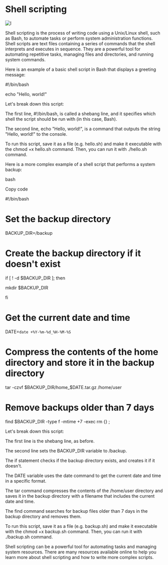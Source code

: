 # Shell scripting 

![l](https://user-images.githubusercontent.com/116082827/234855732-fbc7c4eb-d216-446e-8d46-02be4f7d8fe0.jpeg)


Shell scripting is the process of writing code using a Unix/Linux shell, such as Bash, to automate tasks or perform system administration functions. Shell scripts are text files containing a series of commands that the shell interprets and executes in sequence. They are a powerful tool for automating repetitive tasks, managing files and directories, and running system commands.



Here is an example of a basic shell script in Bash that displays a greeting message:





#!/bin/bash

echo "Hello, world!"

Let's break down this script:



The first line, #!/bin/bash, is called a shebang line, and it specifies which shell the script should be run with (in this case, Bash).

The second line, echo "Hello, world!", is a command that outputs the string "Hello, world!" to the console.

To run this script, save it as a file (e.g. hello.sh) and make it executable with the chmod +x hello.sh command. Then, you can run it with ./hello.sh command.



Here is a more complex example of a shell script that performs a system backup:



bash

Copy code

#!/bin/bash



# Set the backup directory

BACKUP_DIR=/backup



# Create the backup directory if it doesn't exist

if [ ! -d $BACKUP_DIR ]; then

  mkdir $BACKUP_DIR

fi



# Get the current date and time

DATE=`date +%Y-%m-%d_%H-%M-%S`



# Compress the contents of the home directory and store it in the backup directory

tar -czvf $BACKUP_DIR/home_$DATE.tar.gz /home/user



# Remove backups older than 7 days

find $BACKUP_DIR -type f -mtime +7 -exec rm {} \;

Let's break down this script:



The first line is the shebang line, as before.

The second line sets the BACKUP_DIR variable to /backup.

The if statement checks if the backup directory exists, and creates it if it doesn't.

The DATE variable uses the date command to get the current date and time in a specific format.

The tar command compresses the contents of the /home/user directory and saves it in the backup directory with a filename that includes the current date and time.

The find command searches for backup files older than 7 days in the backup directory and removes them.

To run this script, save it as a file (e.g. backup.sh) and make it executable with the chmod +x backup.sh command. Then, you can run it with ./backup.sh command.



Shell scripting can be a powerful tool for automating tasks and managing system resources. There are many resources available online to help you learn more about shell scripting and how to write more complex scripts.
